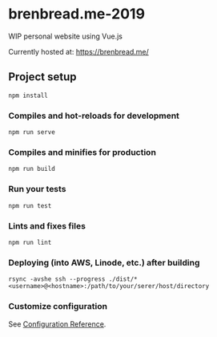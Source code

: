 # brenbread.me-2019

WIP personal website using Vue.js

Currently hosted at: 
https://brenbread.me/


## Project setup
```
npm install
```

### Compiles and hot-reloads for development
```
npm run serve
```

### Compiles and minifies for production
```
npm run build
```

### Run your tests
```
npm run test
```

### Lints and fixes files
```
npm run lint
```

### Deploying (into AWS, Linode, etc.) after building
```
rsync -avshe ssh --progress ./dist/* <username>@<hostname>:/path/to/your/serer/host/directory
```

### Customize configuration
See [Configuration Reference](https://cli.vuejs.org/config/).
